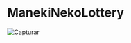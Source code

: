 # ManekiNekoLottery
![Capturar](https://github.com/phcarneirobc/ManekiNekoLottery/assets/125515049/25cde70e-2df0-4ca9-bf37-3d2bbe382987)


